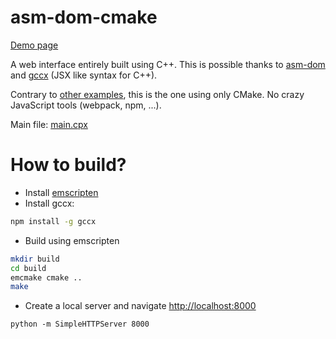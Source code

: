 # asm-dom-cmake

[Demo page](http://arthursonzogni.github.io/asm-dom-cmake/)

A web interface entirely built using C++.
This is possible thanks to [asm-dom](https://github.com/mbasso/asm-dom) and 
[gccx](https://github.com/mbasso/gccx) (JSX like syntax for C++).

Contrary to [other examples](https://github.com/ArthurSonzogni/asm-dom-starter),
this is the one using only CMake. No crazy JavaScript tools (webpack, npm, ...). 

Main file: [main.cpx](./src/main.cpx)

# How to build?

* Install [emscripten](https://emscripten.org/docs/getting_started/downloads.html)
* Install gccx:
~~~bash
npm install -g gccx
~~~

* Build using emscripten
~~~bash
mkdir build
cd build
emcmake cmake ..
make
~~~

* Create a local server and navigate [http://localhost:8000](http://localhost:8000)
~~~
python -m SimpleHTTPServer 8000
~~~
